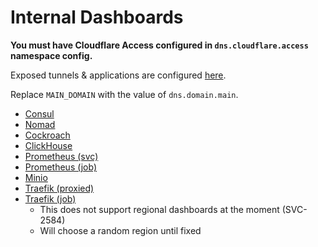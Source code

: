 # Internal Dashboards

**You must have Cloudflare Access configured in `dns.cloudflare.access` namespace config.**

Exposed tunnels & applications are configured [here](/lib/bolt/core/src/dep/terraform/pools.rs).

Replace `MAIN_DOMAIN` with the value of `dns.domain.main`.

-   [Consul](https://consul.MAIN_DOMAIN)
-   [Nomad](https://nomad.MAIN_DOMAIN)
-   [Cockroach](https://cockroach-http.MAIN_DOMAIN)
-   [ClickHouse](https://clickhouse-http.MAIN_DOMAIN)
-   [Prometheus (svc)](https://prometheus-svc.MAIN_DOMAIN)
-   [Prometheus (job)](https://prometheus-job.MAIN_DOMAIN)
-   [Minio](https://minio-console.MAIN_DOMAIN)
-   [Traefik (proxied)](https://ing-px.MAIN_DOMAIN)
-   [Traefik (job)](https://ing-job.MAIN_DOMAIN)
    -   This does not support regional dashboards at the moment (SVC-2584)
    -   Will choose a random region until fixed
